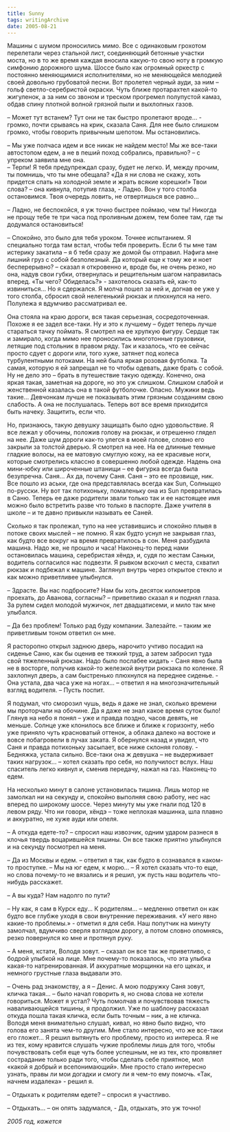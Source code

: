 ```yaml
---
title: Sunny
tags: writingArchive
date: 2005-08-21
---
```



Машины с шумом проносились мимо. Все с одинаковым грохотом перелетали через стальной лист, соединяющий бетонные участки моста, но в то же время каждая вносила какую-то свою ноту в громкую симфонию дорожного шума. Шоссе было как огромный оркестр с постоянно меняющимися исполнителями, но не меняющейся мелодией своей довольно грубоватой песни. Вот пролетел черный ауди, за ним – гольф светло-серебристой окраски. Чуть ближе протарахтел какой-то жигуленок, а за ним со звоном и треском прогремел полупустой камаз, обдав спину плотной волной грязной пыли и выхлопных газов.   

– Может тут встанем? Тут они не так быстро пролетают вроде… - громко, почти срываясь на крик, сказала Саня. Для нее было слишком громко, чтобы говорить привычным шепотом. Мы остановились. 

– Мы уже полчаса идем и все никак не найдем место! Мы же все-таки автостопом едем, а не в пеший поход собрались, правильно? – с упреком заявила мне она.   
– Терпи! Я тебя предупреждал сразу, будет не легко. И, между прочим, ты помнишь, что ты мне обещала? «Да я ни слова не скажу, хоть придется спать на холодной земле и жрать всякие корешки!» Твои слова? – она кивнула, потупив глаза, - Ладно. Вон у того столба остановимся. Твоя очередь ловить, не отвертишься все равно…   

– Ладно, не беспокойся, я уж точно быстрее поймаю, чем ты! Никогда не прощу тебе те три часа под проливным дожем, тем более там, где ты додумался остановиться!   

– Спокойно, это было для тебя уроком. Точнее испытанием. Я специально тогда там встал, чтобы тебя проверить. Если б ты мне там истерику закатила – я б тебя сразу же домой бы отправил. Нафига мне лишний груз с собой безполезный. Да который еще к тому же и ноет бесперерывно? – сказал я откровенно и, вроде бы, не очень резко, но она, надув свои губки, отвернулась и рещительным шагом направилась вперед. «Ты чего? Обиделась?» - захотелось сказать ей, как-то извиниться… Но я сдержался. Я молча пошел за ней и, догнав ее уже у того столба, сбросил свой нелегенький рюкзак и плюхнулся на него. Полулежа я вдумчиво рассматривал ее.             

Она стояла на краю дороги, вся такая серьезная, сосредоточенная. Похоже я ее задел все-таки. Ну и это к лучшему – будет теперь лучше стараться тачку поймать. Я смотрел на ее хрупкую фигуру. Сердце так и замирало, когда мимо нее проносились многотонные грузовики, летящие под стольник в правом ряду. Так и казалось, что ее сейчас просто сдует с дороги или, того хуже, затянет под колеса турбулентными потоками. На ней была яркая розовая футболка. Та самая, которую я ей запрещал не то чтобы одевать, даже брать с собой. Ну не дело это – брать в путешествие такую одежду. Конечно, она яркая такая, заметная на дороге, но это уж слишком. Слишком слабой и женственной казалась она в такой футболочке. Опасно. Мужики ведь такие… Девчонкам лучше не показывать этим грязным созданиям свою слабость. А она не послушалась. Теперь вот все время приходится быть начеку. Защитить, если что.             

Но, признаюсь, такую девушку защищать было одно удовольствие. Я все лежал у обочины, положив голову на рюкзак, и отрешенно глядел на нее. Даже шум дороги как-то улегся в моей голове, словно его закрыли за толстой дверью. Я смотрел на нее. На ее длинные темные гладкие волосы, на ее матовую смуглую кожу, на ее красивые ноги, которые смотрелись классно в совершенно любой одежде. Надень она мини-юбку или широченные штанищи – ее фигурка всегда была безупречна. Саня… Ах да, почему Саня. Саня – это ее прозвище, ник. Все пошло из аськи, где она представлялась всегда как Sun, Солныщко по-русски. Ну вот так потихоньку, помаленьку она из Sun превратилась в Саню. Теперь ее даже родители звали только так и ее настоящее имя можно было встретить разве что только в паспорте. Даже учителя в школе – и те давно привыкли называть ее Саней.             

Сколько я так пролежал, тупо на нее уставившись и спокойно плывя в потоке своих мыслей – не помню. Я как будто уснул не закрывая глаз, как будто все вокруг на время превратилось в сон. Меня разбудила машина. Надо же, не прошло и часа! Наконец-то перед нами остановилась машина, серебристая хёндэ, и, судя по жестам Саньки, водитель согласился нас подвезти. Я рывком вскочил с места, схватил рюкзак и подбежал к машине. Заглянул внутрь через открытое стекло и как можно приветливее улыбнулся.   

– Здрасте. Вы нас подбросите? Нам бы хоть десяток километров проехать, до Аванова, согласны? – приветливо сказал я и поднял глаза. За рулем сидел молодой мужичок, лет двадцатисеми, и мило так мне улыбался.   

– Да без проблем! Только рад буду компании. Залезайте. – таким же приветливым тоном ответил он мне.               

Я расторопно открыл заднюю дверь, нарочито учтиво посадил на сиденье Саню, как бы оценив ее тяжкий труд, а затем забросил туда свой тяжеленный рюкзак. Надо было послабее кидать - Саня явно была не в восторге, получив какой-то железкой внутри рюкзака по коленке. Я захлопнул дверь, а сам быстренько плюхнулся на переднее сиденье.   - Она устала, два часа уже на ногах... – ответил я на многозначительный взгляд водителя. – Пусть поспит.               

Я подумал, что сморозил чушь, ведь я даже не знал, сколько времени мы проторчали на обочине. Да я даже не знал какое время суток было! Глянув на небо я понял – уже и правда поздно, часов девять, не меньше. Солнце уже клонилось все ближе и ближе к горизонту, небо уже приняло чуть красноватый оттенок, а облака далеко на востоке и вовсе побагровели в лучах заката. Я обернулся назад и увидел, что Саня и правда потихоньку засыпает, все ниже склоняя голову.   - Бедняжка, устала сильно. Все-таки она ж девушка – не выдерживает таких нагрузок... – хотел сказать про себя, но получилост вслух. Наш спаситель легко кивнул и, сменив передачу, нажал на газ. Наконец-то едем.               

На несколько минут в салоне установилась тишина. Лишь мотор не замолкал ни на секунду и, спокойно выполняя свою работу, нес нас вперед по широкому шоссе. Через минуту мы уже гнали под 120 в левом ряду. Что ни говори, хёндэ – тоже неплохая машинка, шла плавно и аккуратно, не хуже ауди или опеля.   

– А откуда едете-то? – спросил наш извозчик, одним ударом разнеся в клочья твердь воцарившейся тишины. Он все также приятно улыбнулся и на секунду посмотрел на меня.   

– Да из Москвы и едем. – ответил я так, как будто в сознавался в каком-то проступке. – Мы на юг едем, к морю... – Я хотел сказать что-то еще, но слова почему-то не вязались и я решил, уж пусть наш водитель что-нибудь расскажет.   

– А вы куда? Нам надолго по пути?   

– Ну как, я сам в Курск еду... К родителям... – медленно ответил он как будто все глубже уходя в свои внутренние переживания. «У него явно какие-то проблемы.» - отметил я для себя. Наш попутчик на минуту замолчал, вдумчиво сверля взглядом дорогу, а потом словно опомнясь, резко повернулся ко мне и протянул руку.   

– А меня, кстати, Володя зовут. – сказал он все так же приветливо, с бодрой улыбкой на лице. Мне почему-то показалось, что эта улыбка какая-то натренированная. И аккуратные морщинки на его щеках, и немного грустные глаза выдавали это.   

– Очень рад знакомству, а я – Денис. А мою подружку Саня зовут, кличка такая... – было начал говорить я, но снова слова не хотели говориться. Может я устал? Чуть помолчав и почувствовав тяжесть наваливающейся тишины, я продолжил. Уже по шаблону рассказал откуда пошла такая кличка, если быть точным – ник, а не кличка. Володя меня внимательно слушал, кивал, но явно было видно, что голова его занята чем-то другим. Мне стало интересно, что же все-таки его гложет... Я решил вытянуть его проблему, просто из интереса. Я не из тех, кому нравится слушать чужие проблемы лишь для того, чтобы почувствовать себя  еще чуть более успешным, не из тех, кто проявляет сострадание только ради того, чтобы сделать себе приятное, мол «какой я добрый и всепонимающий». Мне просто стало интересно узнать, правы ли мои догадки и смогу ли я чем-то ему помочь. «Так, начнем издалека» - решил я.   

– Отдыхать к родителям едете? – спросил я участливо.  

– Отдыхать... – он опять задумался, - Да, отдыхать, это уж точно! 


_2005 год, кажется_